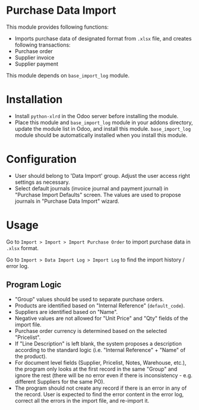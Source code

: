 Purchase Data Import
====================

This module provides following functions:

* Imports purchase data of designated format from `.xlsx` file, and creates following transactions:
 * Purchase order
 * Supplier invoice
 * Supplier payment
 
This module depends on `base_import_log` module.
 

Installation
============

* Install `python-xlrd` in the Odoo server before installing the module.
* Place this module and `base_import_log` module in your addons directory, update the module list in Odoo, and install this module.  `base_import_log` module should be automatically installed when you install this module. 


Configuration
=============

* User should belong to 'Data Import' group.  Adjust the user access right settings as necessary.
* Select default journals (invoice journal and payment journal) in "Purchase Import Defaults" screen.  The values are used to propose journals in "Purchase Data Import" wizard.


Usage
=====

Go to `Import > Import > Import Purchase Order` to import purchase data in `.xlsx` format.

Go to `Import > Data Import Log > Import Log` to find the import history / error log.


Program Logic
-------------

* "Group" values should be used to separate purchase orders.
* Products are identified based on "Internal Reference" (`default_code`).
* Suppliers are identified based on "Name".
* Negative values are not allowed for "Unit Price" and "Qty" fields of the import file.
* Purchase order currency is determined based on the selected "Pricelist".
* If "Line Description" is left blank, the system proposes a description according to the standard logic (i.e. "Internal Reference" + "Name" of the product).
* For document level fields (Supplier, Pricelist, Notes, Warehouse, etc.), the program only looks at the first record in the same "Group" and ignore the rest (there will be no error even if there is inconsistency - e.g. different Suppliers for the same PO).
* The program should not create any record if there is an error in any of the record.  User is expected to find the error content in the error log, correct all the errors in the import file, and re-import it.
